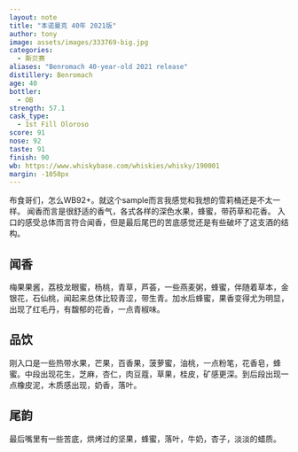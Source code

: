 ```yaml
---
layout: note
title: "本诺曼克 40年 2021版"
author: tony
image: assets/images/333769-big.jpg
categories:
  - 斯贝赛
aliases: "Benromach 40-year-old 2021 release"
distillery: Benromach
age: 40
bottler:
  - OB
strength: 57.1
cask_type:
  - 1st Fill Oloroso
score: 91
nose: 92
taste: 91
finish: 90
wb: https://www.whiskybase.com/whiskies/whisky/190001
margin: -1050px
---
```

布食哥们，怎么WB92+。就这个sample而言我感觉和我想的雪莉桶还是不太一样。
闻香而言是很舒适的香气，各式各样的深色水果，蜂蜜，带药草和花香。
入口的感受总体而言符合闻香，但是最后尾巴的苦底感觉还是有些破坏了这支酒的结构。

## 闻香
梅果果酱，荔枝龙眼蜜，杨桃，青草，芦荟，一些燕麦粥，蜂蜜，伴随着草本，金银花，石仙桃，闻起来总体比较青涩，带生青。加水后蜂蜜，果香变得尤为明显，出现了红毛丹，有馥郁的花香，一点青椒味。

## 品饮
刚入口是一些热带水果，芒果，百香果，菠萝蜜，油桃，一点粉笔，花香皂，蜂蜜。中段出现花生，芝麻，杏仁，肉豆蔻，草果，桂皮，矿感更深。到后段出现一点橡皮泥，木质感出现，奶香，落叶。

## 尾韵
最后嘴里有一些苦底，烘烤过的坚果，蜂蜜，落叶，牛奶，杏子，淡淡的蜡质。
